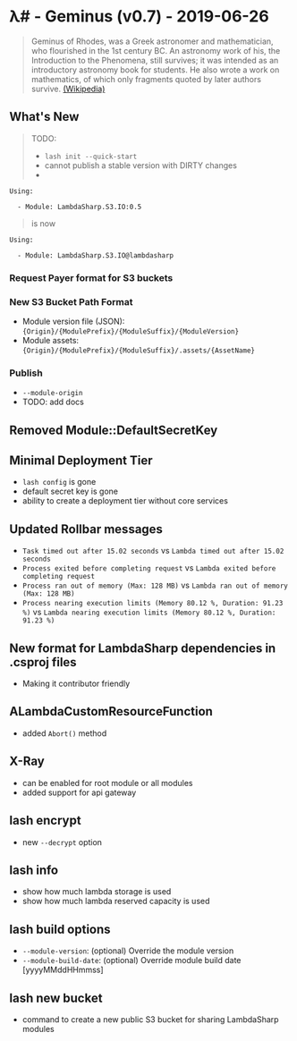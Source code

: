 # λ# - Geminus (v0.7) - 2019-06-26

> Geminus of Rhodes, was a Greek astronomer and mathematician, who flourished in the 1st century BC. An astronomy work of his, the Introduction to the Phenomena, still survives; it was intended as an introductory astronomy book for students. He also wrote a work on mathematics, of which only fragments quoted by later authors survive. [(Wikipedia)](https://en.wikipedia.org/wiki/Geminus)

## What's New

> TODO:
> * `lash init --quick-start`
> * cannot publish a stable version with DIRTY changes
> *
```
Using:

  - Module: LambdaSharp.S3.IO:0.5
```
> is now
```
Using:

  - Module: LambdaSharp.S3.IO@lambdasharp
```

### Request Payer format for S3 buckets

### New S3 Bucket Path Format

* Module version file (JSON): `{Origin}/{ModulePrefix}/{ModuleSuffix}/{ModuleVersion}`
* Module assets: `{Origin}/{ModulePrefix}/{ModuleSuffix}/.assets/{AssetName}`

### Publish

* `--module-origin`
* TODO: add docs

## Removed Module::DefaultSecretKey

## Minimal Deployment Tier

* `lash config` is gone
* default secret key is gone
* ability to create a deployment tier without core services

## Updated Rollbar messages
* `Task timed out after 15.02 seconds` vs `Lambda timed out after 15.02 seconds`
* `Process exited before completing request` vs `Lambda exited before completing request`
* `Process ran out of memory (Max: 128 MB)` vs `Lambda ran out of memory (Max: 128 MB)`
* `Process nearing execution limits (Memory 80.12 %, Duration: 91.23 %)` vs `Lambda nearing execution limits (Memory 80.12 %, Duration: 91.23 %)`

## New format for LambdaSharp dependencies in .csproj files

* Making it contributor friendly

## ALambdaCustomResourceFunction

* added `Abort()` method

## X-Ray

* can be enabled for root module or all modules
* added support for api gateway

## lash encrypt

* new `--decrypt` option

## lash info

* show how much lambda storage is used
* show how much lambda reserved capacity is used

## lash build options

* `--module-version`: (optional) Override the module version
* `--module-build-date`: (optional) Override module build date [yyyyMMddHHmmss]

## lash new bucket

* command to create a new public S3 bucket for sharing LambdaSharp modules
